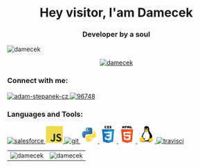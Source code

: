 <h1 align="center">Hey visitor, I'am Damecek</h1>
<h3 align="center">Developer by a soul</h3>

<p align="left">
    <img src="https://komarev.com/ghpvc/?username=damecek&label=Profile%20views&color=0e75b6&style=flat" alt="damecek"/>
</p>

<p align="center">
    <a href="https://github.com/ryo-ma/github-profile-trophy">
        <img src="https://github-profile-trophy.vercel.app/?username=damecek&title=MultiLanguage,Commits&row=1&column=2&theme=nord" alt="damecek"/>
    </a>
</p>

<h3 align="left">Connect with me:</h3>
<p align="left">
    <a href="https://linkedin.com/in/adam-stepanek-cz" target="blank">
        <img align="center" alt="adam-stepanek-cz" height="30" width="40"
             src="https://raw.githubusercontent.com/rahuldkjain/github-profile-readme-generator/master/src/images/icons/Social/linked-in-alt.svg"/>
    </a>
    <a href="https://stackoverflow.com/users/96748" target="blank">
        <img align="center" alt="96748" height="30" width="40"
             src="https://raw.githubusercontent.com/rahuldkjain/github-profile-readme-generator/master/src/images/icons/Social/stack-overflow.svg"/>
    </a>
</p>

<h3 align="left">Languages and Tools:</h3>
<p align="left">
    <a href="www.salesforce.com" target="_blank" rel="noreferrer">
        <img src="https://upload.wikimedia.org/wikipedia/commons/f/f9/Salesforce.com_logo.svg" alt="salesforce" width="40" height="40"/>
    </a>
    <a href="https://developer.mozilla.org/en-US/docs/Web/JavaScript" target="_blank" rel="noreferrer">
        <img src="https://raw.githubusercontent.com/devicons/devicon/master/icons/javascript/javascript-original.svg" alt="javascript" width="40" height="40"/>
    </a>
    <a href="https://git-scm.com/" target="_blank" rel="noreferrer">
        <img src="https://www.vectorlogo.zone/logos/git-scm/git-scm-icon.svg" alt="git" width="40" height="40"/>
    </a>
    <a href="https://www.python.org" target="_blank" rel="noreferrer">
        <img src="https://raw.githubusercontent.com/devicons/devicon/master/icons/python/python-original.svg" alt="python" width="40" height="40"/>
    </a>
    <a href="https://www.w3schools.com/css/" target="_blank" rel="noreferrer">
        <img src="https://raw.githubusercontent.com/devicons/devicon/master/icons/css3/css3-original-wordmark.svg" alt="css3" width="40" height="40"/>
    </a>
    <a href="https://www.w3.org/html/" target="_blank" rel="noreferrer">
        <img src="https://raw.githubusercontent.com/devicons/devicon/master/icons/html5/html5-original-wordmark.svg" alt="html5" width="40" height="40"/>
    </a>
    <a href="https://www.linux.org/" target="_blank" rel="noreferrer">
        <img src="https://raw.githubusercontent.com/devicons/devicon/master/icons/linux/linux-original.svg" alt="linux" width="40" height="40"/>
    </a>
    <a href="https://travis-ci.org" target="_blank" rel="noreferrer">
        <img src="https://www.vectorlogo.zone/logos/travis-ci/travis-ci-icon.svg" alt="travisci" width="40" height="40"/>
    </a>
</p>

<table>
    <td>
        <img align="left" src="https://github-readme-stats.vercel.app/api/top-langs?username=damecek&show_icons=true&locale=en&layout=compact&theme=radical" alt="damecek"/>
    </td>
    <td>
        <img align="right" src="https://github-readme-stats.vercel.app/api?username=damecek&show_icons=true&locale=en&theme=radical" alt="damecek"/>
    </td>
</table>
